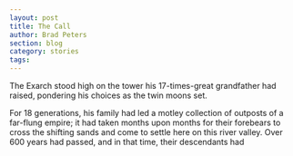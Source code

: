 ```yaml
---
layout: post
title: The Call
author: Brad Peters
section: blog
category: stories
tags: 
---
```


The Exarch stood high on the tower his 17-times-great grandfather had raised, pondering his choices as the twin moons set.

For 18 generations, his family had led a motley collection of outposts of a far-flung empire; it had taken months upon months for their forebears to cross the shifting sands and come to settle here on this river valley. Over 600 years had passed, and in that time, their descendants had 